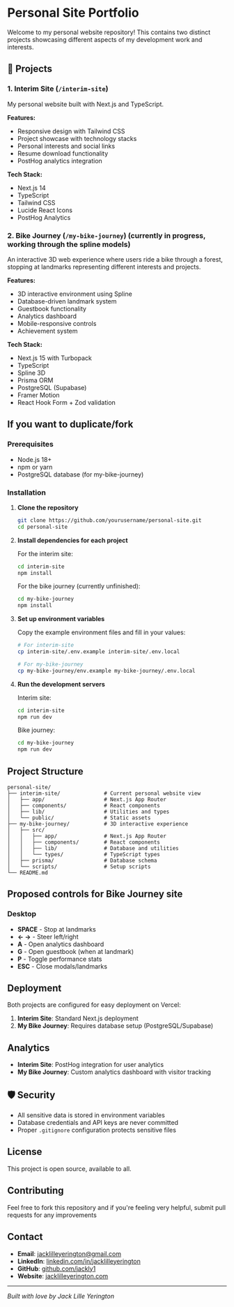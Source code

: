 # Personal Site Portfolio

Welcome to my personal website repository! This contains two distinct projects showcasing different aspects of my development work and interests.

## 🚀 Projects

### 1. Interim Site (`/interim-site`)

My personal website built with Next.js and TypeScript.

**Features:**

- Responsive design with Tailwind CSS
- Project showcase with technology stacks
- Personal interests and social links
- Resume download functionality
- PostHog analytics integration

**Tech Stack:**

- Next.js 14
- TypeScript
- Tailwind CSS
- Lucide React Icons
- PostHog Analytics

### 2. Bike Journey (`/my-bike-journey`) (currently in progress, working through the spline models)

An interactive 3D web experience where users ride a bike through a forest, stopping at landmarks representing different interests and projects.

**Features:**

- 3D interactive environment using Spline
- Database-driven landmark system
- Guestbook functionality
- Analytics dashboard
- Mobile-responsive controls
- Achievement system

**Tech Stack:**

- Next.js 15 with Turbopack
- TypeScript
- Spline 3D
- Prisma ORM
- PostgreSQL (Supabase)
- Framer Motion
- React Hook Form + Zod validation

## If you want to duplicate/fork

### Prerequisites

- Node.js 18+
- npm or yarn
- PostgreSQL database (for my-bike-journey)

### Installation

1. **Clone the repository**

   ```bash
   git clone https://github.com/yourusername/personal-site.git
   cd personal-site
   ```

2. **Install dependencies for each project**

   For the interim site:

   ```bash
   cd interim-site
   npm install
   ```

   For the bike journey (currently unfinished):

   ```bash
   cd my-bike-journey
   npm install
   ```

3. **Set up environment variables**

   Copy the example environment files and fill in your values:

   ```bash
   # For interim-site
   cp interim-site/.env.example interim-site/.env.local

   # For my-bike-journey
   cp my-bike-journey/env.example my-bike-journey/.env.local
   ```

4. **Run the development servers**

   Interim site:

   ```bash
   cd interim-site
   npm run dev
   ```

   Bike journey:

   ```bash
   cd my-bike-journey
   npm run dev
   ```

## Project Structure

```
personal-site/
├── interim-site/              # Current personal website view
│   ├── app/                   # Next.js App Router
│   ├── components/            # React components
│   ├── lib/                   # Utilities and types
│   └── public/                # Static assets
├── my-bike-journey/           # 3D interactive experience
│   ├── src/
│   │   ├── app/               # Next.js App Router
│   │   ├── components/        # React components
│   │   ├── lib/               # Database and utilities
│   │   └── types/             # TypeScript types
│   ├── prisma/                # Database schema
│   └── scripts/               # Setup scripts
└── README.md
```

## Proposed controls for Bike Journey site

### Desktop

- **SPACE** - Stop at landmarks
- **← →** - Steer left/right
- **A** - Open analytics dashboard
- **G** - Open guestbook (when at landmark)
- **P** - Toggle performance stats
- **ESC** - Close modals/landmarks

<!-- ### Mobile (to be added)

- **Touch Controls** - Tap buttons to steer and stop
- **Swipe Gestures** - Navigate through content -->

<!-- ## Customization

### Adding New Landmarks (My Bike Journey)

1. **Via Admin Interface**

   - Visit `/admin` in your browser
   - Click "Add Landmark"
   - Fill in the details and Spline object name

2. **Via Database**
   - Use Prisma Studio: `npm run db:studio`
   - Add landmarks directly to the database -->

## Deployment

Both projects are configured for easy deployment on Vercel:

1. **Interim Site**: Standard Next.js deployment
2. **My Bike Journey**: Requires database setup (PostgreSQL/Supabase)

## Analytics

- **Interim Site**: PostHog integration for user analytics
- **My Bike Journey**: Custom analytics dashboard with visitor tracking

## 🛡️ Security

- All sensitive data is stored in environment variables
- Database credentials and API keys are never committed
- Proper `.gitignore` configuration protects sensitive files

## License

This project is open source, available to all.

## Contributing

Feel free to fork this repository and if you're feeling very helpful, submit pull requests for any improvements

## Contact

- **Email**: jacklilleyerington@gmail.com
- **LinkedIn**: [linkedin.com/in/jacklilleyerington](https://linkedin.com/in/jacklilleyerington)
- **GitHub**: [github.com/jackly1](https://github.com/jackly1)
- **Website**: [jacklilleyerington.com](https://jacklilleyerington.com/)

---

_Built with love by Jack Lille Yerington_
